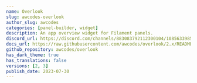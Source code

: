 ```yaml
---
name: Overlook
slug: awcodes-overlook
author_slug: awcodes
categories: [panel-builder, widget]
description: An app overview widget for Filament panels.
discord_url: https://discord.com/channels/883083792112300104/1085633985092268112
docs_url: https://raw.githubusercontent.com/awcodes/overlook/2.x/README.md
github_repository: awcodes/overlook
has_dark_theme: true
has_translations: false
versions: [2, 3]
publish_date: 2023-07-30
---
```

